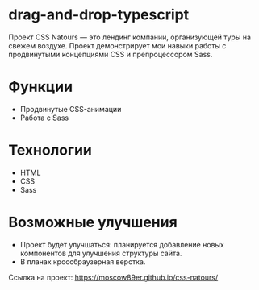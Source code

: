 # drag-and-drop-typescript
Проект CSS Natours — это лендинг компании, организующей туры на свежем воздухе. Проект демонстрирует мои навыки работы с продвинутыми концепциями CSS и препроцессором Sass.

# Функции
- Продвинутые CSS-анимации
- Работа с Sass

# Технологии
- HTML
- CSS
- Sass

# Возможные улучшения
- Проект будет улучшаться: планируется добавление новых компонентов для улучшения структуры сайта.  
- В планах кроссбраузерная верстка.

Ссылка на проект: https://moscow89er.github.io/css-natours/
